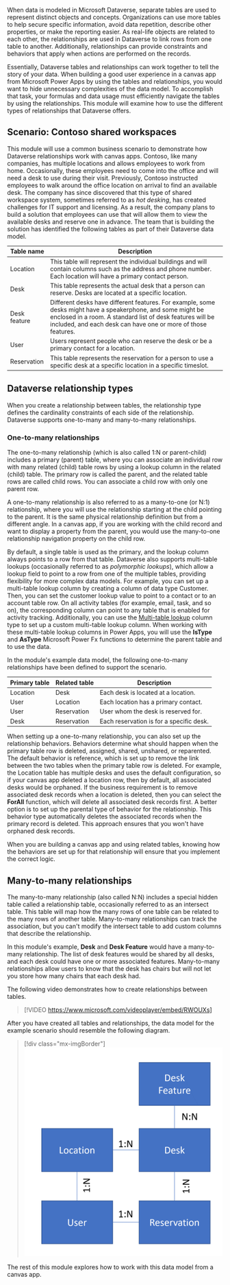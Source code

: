 When data is modeled in Microsoft Dataverse, separate tables are used to represent distinct objects and concepts. Organizations can use more tables to help secure specific information, avoid data repetition, describe other properties, or make the reporting easier. As real-life objects are related to each other, the relationships are used in Dataverse to link rows from one table to another. Additionally, relationships can provide constraints and behaviors that apply when actions are performed on the records.

Essentially, Dataverse tables and relationships can work together to tell the story of your data. When building a good user experience in a canvas app from Microsoft Power Apps by using the tables and relationships, you would want to hide unnecessary complexities of the data model. To accomplish that task, your formulas and data usage must efficiently navigate the tables by using the relationships. This module will examine how to use the different types of relationships that Dataverse offers.

## Scenario: Contoso shared workspaces

This module will use a common business scenario to demonstrate how Dataverse relationships work with canvas apps. Contoso, like many companies, has multiple locations and allows employees to work from home. Occasionally, these employees need to come into the office and will need a desk to use during their visit. Previously, Contoso instructed employees to walk around the office location on arrival to find an available desk. The company has since discovered that this type of shared workspace system, sometimes referred to as *hot desking*, has created challenges for IT support and licensing. As a result, the company plans to build a solution that employees can use that will allow them to view the available desks and reserve one in advance. The team that is building the solution has identified the following tables as part of their Dataverse data model.

|     Table name      |     Description                                                                                                                                                                                                                              |
|---------------------|----------------------------------------------------------------------------------------------------------------------------------------------------------------------------------------------------------------------------------------------|
|     Location        |     This table will represent the individual buildings   and will contain columns such as the address and phone number. Each location will have a primary contact   person.                                                                               |
|     Desk            |     This table represents the actual desk that a person   can reserve.  Desks are located at a   specific location.                                                                                                                                |
|     Desk feature    |     Different desks have different features. For   example, some desks might have a speakerphone, and some might be enclosed in a   room.   A standard list   of desk features will be included, and each desk can have one or more of those features.    |
|     User            |     Users represent people who can reserve the   desk or be a primary contact for a location.                                                                                                                                                |
|     Reservation     |     This table represents the reservation for a person   to use a specific desk at a specific location in a specific timeslot.                                                                                                                 |

## Dataverse relationship types

When you create a relationship between tables, the relationship type defines the cardinality constraints of each side of the relationship. Dataverse supports one-to-many and many-to-many relationships.

### One-to-many relationships

The one-to-many relationship (which is also called 1:N or parent-child) includes a primary (parent) table, where you can associate an individual row with many related (child) table rows by using a lookup column in the related (child) table. The primary row is called the parent, and the related table rows are called child rows. You can associate a child row with only one parent row.

A one-to-many relationship is also referred to as a many-to-one (or N:1) relationship, where you will use the relationship starting at the child pointing to the parent. It is the same physical relationship definition but from a different angle. In a canvas app, if you are working with the child record and want to display a property from the parent, you would use the many-to-one relationship navigation property on the child row.

By default, a single table is used as the primary, and the lookup column always points to a row from that table. Dataverse also supports multi-table lookups (occasionally referred to as *polymorphic lookups*), which allow a lookup field to point to a row from one of the multiple tables, providing flexibility for more complex data models. For example, you can set up a multi-table lookup column by creating a column of data type Customer. Then, you can set the customer lookup value to point to a contact or to an account table row. On all activity tables (for example, email, task, and so on), the corresponding column can point to any table that is enabled for activity tracking. Additionally, you can use the [Multi-table lookup](/power-apps/developer/data-platform/webapi/multitable-lookup/?azure-portal=true) column type to set up a custom multi-table lookup column. When working with these multi-table lookup columns in Power Apps, you will use the **IsType** and **AsType** Microsoft Power Fx functions to determine the parent table and to use the data.

In the module's example data model, the following one-to-many relationships have been defined to support the scenario.

|     Primary table    |     Related table     |     Description                                |
|----------------------|-----------------------|------------------------------------------------|
|     Location         |     Desk              |     Each desk is located at a location.         |
|     User             |     Location          |     Each location has a primary contact.        |
|     User             |     Reservation       |     User whom the desk is reserved for.         |
|     Desk             |     Reservation       |     Each reservation is for a specific desk.    |

When setting up a one-to-many relationship, you can also set up the relationship behaviors. Behaviors determine what should happen when the primary table row is deleted, assigned, shared, unshared, or reparented. The default behavior is reference, which is set up to remove the link between the two tables when the primary table row is deleted. For example, the Location table has multiple desks and uses the default configuration, so if your canvas app deleted a location row, then by default, all associated desks would be orphaned. If the business requirement is to remove associated desk records when a location is deleted, then you can select the **ForAll** function, which will delete all associated desk records first. A better option is to set up the parental type of behavior for the relationship. This behavior type automatically deletes the associated records when the primary record is deleted. This approach ensures that you won't have orphaned desk records.

When you are building a canvas app and using related tables, knowing how the behaviors are set up for that relationship will ensure that you implement the correct logic.

## Many-to-many relationships

The many-to-many relationship (also called N:N) includes a special hidden table called a relationship table, occasionally referred to as an intersect table. This table will map how the many rows of one table can be related to the many rows of another table. Many-to-many relationships can track the association, but you can't modify the intersect table to add custom columns that describe the relationship.

In this module's example, **Desk** and **Desk Feature** would have a many-to-many relationship. The list of desk features would be shared by all desks, and each desk could have one or more associated features. Many-to-many relationships allow users to know that the desk has chairs but will not let you store how many chairs that each desk had.

The following video demonstrates how to create relationships between tables.

> [!VIDEO https://www.microsoft.com/videoplayer/embed/RWOUXs]

After you have created all tables and relationships, the data model for the example scenario should resemble the following diagram.

> [!div class="mx-imgBorder"]
> [![Diagram of an example data model that shows relationships between tables.](../media/table-relationship.png)](../media/table-relationship.png#lightbox)

The rest of this module explores how to work with this data model from a canvas app.
